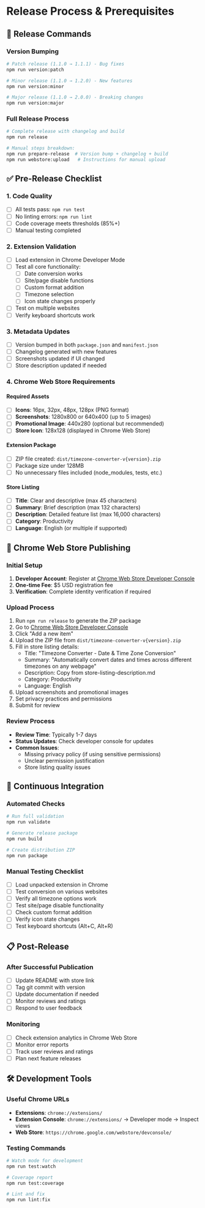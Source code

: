 # Release Process & Prerequisites

## 🚀 Release Commands

### Version Bumping
```bash
# Patch release (1.1.0 → 1.1.1) - Bug fixes
npm run version:patch

# Minor release (1.1.0 → 1.2.0) - New features  
npm run version:minor

# Major release (1.1.0 → 2.0.0) - Breaking changes
npm run version:major
```

### Full Release Process
```bash
# Complete release with changelog and build
npm run release

# Manual steps breakdown:
npm run prepare-release  # Version bump + changelog + build
npm run webstore:upload   # Instructions for manual upload
```

## ✅ Pre-Release Checklist

### 1. Code Quality
- [ ] All tests pass: `npm run test`
- [ ] No linting errors: `npm run lint`
- [ ] Code coverage meets thresholds (85%+)
- [ ] Manual testing completed

### 2. Extension Validation
- [ ] Load extension in Chrome Developer Mode
- [ ] Test all core functionality:
  - [ ] Date conversion works
  - [ ] Site/page disable functions
  - [ ] Custom format addition
  - [ ] Timezone selection
  - [ ] Icon state changes properly
- [ ] Test on multiple websites
- [ ] Verify keyboard shortcuts work

### 3. Metadata Updates
- [ ] Version bumped in both `package.json` and `manifest.json`
- [ ] Changelog generated with new features
- [ ] Screenshots updated if UI changed
- [ ] Store description updated if needed

### 4. Chrome Web Store Requirements

#### Required Assets
- [ ] **Icons**: 16px, 32px, 48px, 128px (PNG format)
- [ ] **Screenshots**: 1280x800 or 640x400 (up to 5 images)
- [ ] **Promotional Image**: 440x280 (optional but recommended)
- [ ] **Store Icon**: 128x128 (displayed in Chrome Web Store)

#### Extension Package
- [ ] ZIP file created: `dist/timezone-converter-v{version}.zip`
- [ ] Package size under 128MB
- [ ] No unnecessary files included (node_modules, tests, etc.)

#### Store Listing
- [ ] **Title**: Clear and descriptive (max 45 characters)
- [ ] **Summary**: Brief description (max 132 characters) 
- [ ] **Description**: Detailed feature list (max 16,000 characters)
- [ ] **Category**: Productivity
- [ ] **Language**: English (or multiple if supported)

## 🏪 Chrome Web Store Publishing

### Initial Setup
1. **Developer Account**: Register at [Chrome Web Store Developer Console](https://chrome.google.com/webstore/devconsole/)
2. **One-time Fee**: $5 USD registration fee
3. **Verification**: Complete identity verification if required

### Upload Process
1. Run `npm run release` to generate the ZIP package
2. Go to [Chrome Web Store Developer Console](https://chrome.google.com/webstore/devconsole/)
3. Click "Add a new item"
4. Upload the ZIP file from `dist/timezone-converter-v{version}.zip`
5. Fill in store listing details:
   - Title: "Timezone Converter - Date & Time Zone Conversion"
   - Summary: "Automatically convert dates and times across different timezones on any webpage"
   - Description: Copy from store-listing-description.md
   - Category: Productivity
   - Language: English
6. Upload screenshots and promotional images
7. Set privacy practices and permissions
8. Submit for review

### Review Process
- **Review Time**: Typically 1-7 days
- **Status Updates**: Check developer console for updates
- **Common Issues**: 
  - Missing privacy policy (if using sensitive permissions)
  - Unclear permission justification
  - Store listing quality issues

## 🔄 Continuous Integration

### Automated Checks
```bash
# Run full validation
npm run validate

# Generate release package  
npm run build

# Create distribution ZIP
npm run package
```

### Manual Testing Checklist
- [ ] Load unpacked extension in Chrome
- [ ] Test conversion on various websites
- [ ] Verify all timezone options work
- [ ] Test site/page disable functionality  
- [ ] Check custom format addition
- [ ] Verify icon state changes
- [ ] Test keyboard shortcuts (Alt+C, Alt+R)

## 📋 Post-Release

### After Successful Publication
- [ ] Update README with store link
- [ ] Tag git commit with version
- [ ] Update documentation if needed
- [ ] Monitor reviews and ratings
- [ ] Respond to user feedback

### Monitoring
- [ ] Check extension analytics in Chrome Web Store
- [ ] Monitor error reports
- [ ] Track user reviews and ratings
- [ ] Plan next feature releases

## 🛠️ Development Tools

### Useful Chrome URLs
- **Extensions**: `chrome://extensions/`
- **Extension Console**: `chrome://extensions/` → Developer mode → Inspect views
- **Web Store**: `https://chrome.google.com/webstore/devconsole/`

### Testing Commands
```bash
# Watch mode for development
npm run test:watch

# Coverage report
npm run test:coverage

# Lint and fix
npm run lint:fix
```